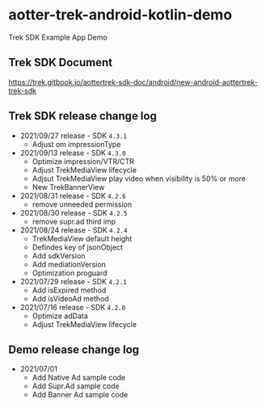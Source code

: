 # aotter-trek-android-kotlin-demo
Trek SDK Example App Demo

## Trek SDK Document
https://trek.gitbook.io/aottertrek-sdk-doc/android/new-android-aottertrek-trek-sdk

## Trek SDK release change log
- 2021/09/27 release - SDK `4.3.1`
     - Adjust om impressionType
- 2021/09/13 release - SDK `4.3.0`
     - Optimize impression/VTR/CTR
     - Adjust TrekMediaView lifecycle
     - Adjsut TrekMediaView play video when visibility is 50% or more
     - New TrekBannerView
- 2021/08/31 release - SDK `4.2.6`
     - remove unneeded permission 
- 2021/08/30 release - SDK `4.2.5`
     - remove supr.ad third imp
- 2021/08/24 release - SDK `4.2.4`
     - TrekMediaView default height
     - Defindes key of jsonObject
     - Add sdkVersion
     - Add mediationVersion
     - Optimization proguard
- 2021/07/29 release - SDK `4.2.1`
    - Add isExpired method
    - Add isVideoAd method
- 2021/07/16 release - SDK `4.2.0`
    - Optimize adData
    - Adjust TrekMediaView lifecycle
## Demo release change log
- 2021/07/01 
    - Add Native Ad sample code 
    - Add Supr.Ad sample code
    - Add Banner Ad sample code


